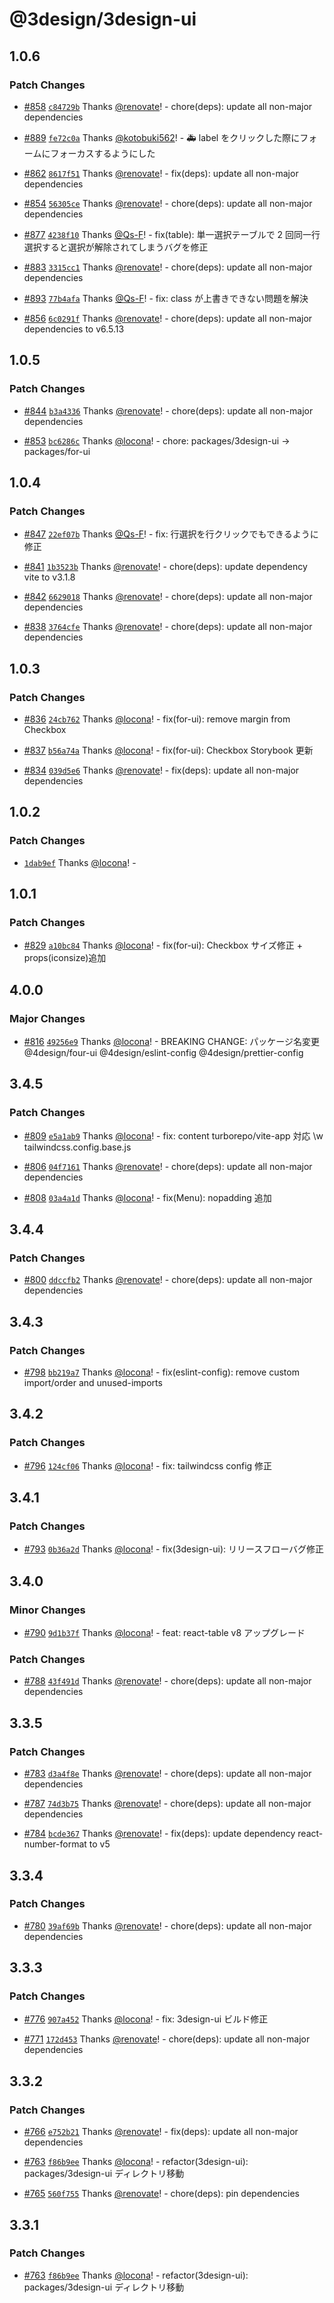# @3design/3design-ui

## 1.0.6

### Patch Changes

- [#858](https://github.com/4-design/for-ui/pull/858) [`c84729b`](https://github.com/4-design/for-ui/commit/c84729bc4fddda69f504b332992d9a9aef436f16) Thanks [@renovate](https://github.com/apps/renovate)! - chore(deps): update all non-major dependencies

- [#889](https://github.com/4-design/for-ui/pull/889) [`fe72c0a`](https://github.com/4-design/for-ui/commit/fe72c0ac84b8b75ae62df84b91773b8dbdfdb9b6) Thanks [@kotobuki562](https://github.com/kotobuki562)! - 🚑 label をクリックした際にフォームにフォーカスするようにした

- [#862](https://github.com/4-design/for-ui/pull/862) [`8617f51`](https://github.com/4-design/for-ui/commit/8617f51454a100ca2b3aa3df0bea9da00896eaed) Thanks [@renovate](https://github.com/apps/renovate)! - fix(deps): update all non-major dependencies

- [#854](https://github.com/4-design/for-ui/pull/854) [`56305ce`](https://github.com/4-design/for-ui/commit/56305ce1ce7eecac93e9eb50399f520c013de06e) Thanks [@renovate](https://github.com/apps/renovate)! - chore(deps): update all non-major dependencies

- [#877](https://github.com/4-design/for-ui/pull/877) [`4238f10`](https://github.com/4-design/for-ui/commit/4238f10eb3308280d00278187959519c9cd9e7a9) Thanks [@Qs-F](https://github.com/Qs-F)! - fix(table): 単一選択テーブルで 2 回同一行選択すると選択が解除されてしまうバグを修正

- [#883](https://github.com/4-design/for-ui/pull/883) [`3315cc1`](https://github.com/4-design/for-ui/commit/3315cc136ccb24a1617bc95b3a9ee8c01edd6337) Thanks [@renovate](https://github.com/apps/renovate)! - chore(deps): update all non-major dependencies

- [#893](https://github.com/4-design/for-ui/pull/893) [`77b4afa`](https://github.com/4-design/for-ui/commit/77b4afafacb7a5c003128e1bfbd2f182697a72b8) Thanks [@Qs-F](https://github.com/Qs-F)! - fix: class が上書きできない問題を解決

- [#856](https://github.com/4-design/for-ui/pull/856) [`6c0291f`](https://github.com/4-design/for-ui/commit/6c0291f2899e73d42bec1aa2f5ae79572d388612) Thanks [@renovate](https://github.com/apps/renovate)! - chore(deps): update all non-major dependencies to v6.5.13

## 1.0.5

### Patch Changes

- [#844](https://github.com/4-design/for-ui/pull/844) [`b3a4336`](https://github.com/4-design/for-ui/commit/b3a433647d8bf6c1247a103e198aa5f310da9c5e) Thanks [@renovate](https://github.com/apps/renovate)! - chore(deps): update all non-major dependencies

- [#853](https://github.com/4-design/for-ui/pull/853) [`bc6286c`](https://github.com/4-design/for-ui/commit/bc6286c61409836052b68d55f47f9725917df5ee) Thanks [@locona](https://github.com/locona)! - chore: packages/3design-ui -> packages/for-ui

## 1.0.4

### Patch Changes

- [#847](https://github.com/4-design/for-ui/pull/847) [`22ef07b`](https://github.com/4-design/for-ui/commit/22ef07ba177e855c8f9b5503eef21e1a8f411128) Thanks [@Qs-F](https://github.com/Qs-F)! - fix: 行選択を行クリックでもできるように修正

- [#841](https://github.com/4-design/for-ui/pull/841) [`1b3523b`](https://github.com/4-design/for-ui/commit/1b3523b85d0130c0f15c822b6b74bef4addae7ea) Thanks [@renovate](https://github.com/apps/renovate)! - chore(deps): update dependency vite to v3.1.8

- [#842](https://github.com/4-design/for-ui/pull/842) [`6629018`](https://github.com/4-design/for-ui/commit/662901813553c455986b9f743f9e62b36c51d1d1) Thanks [@renovate](https://github.com/apps/renovate)! - chore(deps): update all non-major dependencies

- [#838](https://github.com/4-design/for-ui/pull/838) [`3764cfe`](https://github.com/4-design/for-ui/commit/3764cfeeeb8d17393cc8ee2f1aa8a7725b5f7046) Thanks [@renovate](https://github.com/apps/renovate)! - chore(deps): update all non-major dependencies

## 1.0.3

### Patch Changes

- [#836](https://github.com/4-design/for-ui/pull/836) [`24cb762`](https://github.com/4-design/for-ui/commit/24cb762564db530b1cce442ea8ac7f9e867e8eb5) Thanks [@locona](https://github.com/locona)! - fix(for-ui): remove margin from Checkbox

- [#837](https://github.com/4-design/for-ui/pull/837) [`b56a74a`](https://github.com/4-design/for-ui/commit/b56a74a73a7defd674e27c5e88c40daa826f24e1) Thanks [@locona](https://github.com/locona)! - fix(for-ui): Checkbox Storybook 更新

- [#834](https://github.com/4-design/for-ui/pull/834) [`039d5e6`](https://github.com/4-design/for-ui/commit/039d5e62d9095cfbaaf4450032cabf99000e016d) Thanks [@renovate](https://github.com/apps/renovate)! - fix(deps): update all non-major dependencies

## 1.0.2

### Patch Changes

- [`1dab9ef`](https://github.com/4-design/for-ui/commit/1dab9efe0094ce912321c549c77741b509ce07b3) Thanks [@locona](https://github.com/locona)! -

## 1.0.1

### Patch Changes

- [#829](https://github.com/4-design/for-ui/pull/829) [`a10bc84`](https://github.com/4-design/for-ui/commit/a10bc84f0b22b75c84f1e21aea8da19d506b5fa7) Thanks [@locona](https://github.com/locona)! - fix(for-ui): Checkbox サイズ修正 + props(iconsize)追加

## 4.0.0

### Major Changes

- [#816](https://github.com/4-design/for-ui/pull/816) [`49256e9`](https://github.com/4-design/for-ui/commit/49256e932b0c5be205ad584496092eaf24e751a8) Thanks [@locona](https://github.com/locona)! - BREAKING CHANGE: パッケージ名変更 @4design/four-ui @4design/eslint-config @4design/prettier-config

## 3.4.5

### Patch Changes

- [#809](https://github.com/3-shake/3design-ui/pull/809) [`e5a1ab9`](https://github.com/3-shake/3design-ui/commit/e5a1ab9a94ad95e7fbbff2f6736caefba1558064) Thanks [@locona](https://github.com/locona)! - fix: content turborepo/vite-app 対応 \w tailwindcss.config.base.js

- [#806](https://github.com/3-shake/3design-ui/pull/806) [`04f7161`](https://github.com/3-shake/3design-ui/commit/04f7161c144e2106f1bf5905d1396d6d7a0dba86) Thanks [@renovate](https://github.com/apps/renovate)! - chore(deps): update all non-major dependencies

- [#808](https://github.com/3-shake/3design-ui/pull/808) [`03a4a1d`](https://github.com/3-shake/3design-ui/commit/03a4a1d40df077d3803438611ef940fd8e63e0e6) Thanks [@locona](https://github.com/locona)! - fix(Menu): nopadding 追加

## 3.4.4

### Patch Changes

- [#800](https://github.com/3-shake/3design-ui/pull/800) [`ddccfb2`](https://github.com/3-shake/3design-ui/commit/ddccfb28e607c9e1d62dab9abcab75ff9925b3d5) Thanks [@renovate](https://github.com/apps/renovate)! - chore(deps): update all non-major dependencies

## 3.4.3

### Patch Changes

- [#798](https://github.com/3-shake/3design-ui/pull/798) [`bb219a7`](https://github.com/3-shake/3design-ui/commit/bb219a704a22efc95ed1ee44b2ea584ccc90f1f8) Thanks [@locona](https://github.com/locona)! - fix(eslint-config): remove custom import/order and unused-imports

## 3.4.2

### Patch Changes

- [#796](https://github.com/3-shake/3design-ui/pull/796) [`124cf06`](https://github.com/3-shake/3design-ui/commit/124cf06b655dbe48071df8d8cc81e84bebaa76e9) Thanks [@locona](https://github.com/locona)! - fix: tailwindcss config 修正

## 3.4.1

### Patch Changes

- [#793](https://github.com/3-shake/3design-ui/pull/793) [`0b36a2d`](https://github.com/3-shake/3design-ui/commit/0b36a2de59fe28df4d4aa6da883f3d9dd5ac1916) Thanks [@locona](https://github.com/locona)! - fix(3design-ui): リリースフローバグ修正

## 3.4.0

### Minor Changes

- [#790](https://github.com/3-shake/3design-ui/pull/790) [`9d1b37f`](https://github.com/3-shake/3design-ui/commit/9d1b37f2c1c2e84d0121ee3e2a017fc990ad2a68) Thanks [@locona](https://github.com/locona)! - feat: react-table v8 アップグレード

### Patch Changes

- [#788](https://github.com/3-shake/3design-ui/pull/788) [`43f491d`](https://github.com/3-shake/3design-ui/commit/43f491dca14bc3902f003411d3c2045271aade2f) Thanks [@renovate](https://github.com/apps/renovate)! - chore(deps): update all non-major dependencies

## 3.3.5

### Patch Changes

- [#783](https://github.com/3-shake/3design-ui/pull/783) [`d3a4f8e`](https://github.com/3-shake/3design-ui/commit/d3a4f8eeb886a8b56a02f1c26c18ea721dfe5d6d) Thanks [@renovate](https://github.com/apps/renovate)! - chore(deps): update all non-major dependencies

- [#787](https://github.com/3-shake/3design-ui/pull/787) [`74d3b75`](https://github.com/3-shake/3design-ui/commit/74d3b75949dc72750c5e9cda28c6a25d5dc2197c) Thanks [@renovate](https://github.com/apps/renovate)! - chore(deps): update all non-major dependencies

- [#784](https://github.com/3-shake/3design-ui/pull/784) [`bcde367`](https://github.com/3-shake/3design-ui/commit/bcde36759925eca90641e89c1e17a853487c8d4c) Thanks [@renovate](https://github.com/apps/renovate)! - fix(deps): update dependency react-number-format to v5

## 3.3.4

### Patch Changes

- [#780](https://github.com/3-shake/3design-ui/pull/780) [`39af69b`](https://github.com/3-shake/3design-ui/commit/39af69b4589e8e981af932c39a6c7b5907084b07) Thanks [@renovate](https://github.com/apps/renovate)! - chore(deps): update all non-major dependencies

## 3.3.3

### Patch Changes

- [#776](https://github.com/3-shake/3design-ui/pull/776) [`907a452`](https://github.com/3-shake/3design-ui/commit/907a4525a97456fe64b4733d8fbd9404309d46ef) Thanks [@locona](https://github.com/locona)! - fix: 3design-ui ビルド修正

- [#771](https://github.com/3-shake/3design-ui/pull/771) [`172d453`](https://github.com/3-shake/3design-ui/commit/172d453d10db4d4ec7278a32729b28c94bd821f6) Thanks [@renovate](https://github.com/apps/renovate)! - chore(deps): update all non-major dependencies

## 3.3.2

### Patch Changes

- [#766](https://github.com/3-shake/3design-ui/pull/766) [`e752b21`](https://github.com/3-shake/3design-ui/commit/e752b21879f941ffc00a6356785fd74f47d2bbbd) Thanks [@renovate](https://github.com/apps/renovate)! - fix(deps): update all non-major dependencies

- [#763](https://github.com/3-shake/3design-ui/pull/763) [`f86b9ee`](https://github.com/3-shake/3design-ui/commit/f86b9eef3296faadfaafcadae356e43b79e808b4) Thanks [@locona](https://github.com/locona)! - refactor(3design-ui): packages/3design-ui ディレクトリ移動

- [#765](https://github.com/3-shake/3design-ui/pull/765) [`560f755`](https://github.com/3-shake/3design-ui/commit/560f7556cd9319df7673b7b991c8e0a85e9012cb) Thanks [@renovate](https://github.com/apps/renovate)! - chore(deps): pin dependencies

## 3.3.1

### Patch Changes

- [#763](https://github.com/3-shake/3design-ui/pull/763) [`f86b9ee`](https://github.com/3-shake/3design-ui/commit/f86b9eef3296faadfaafcadae356e43b79e808b4) Thanks [@locona](https://github.com/locona)! - refactor(3design-ui): packages/3design-ui ディレクトリ移動
